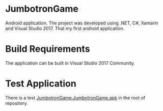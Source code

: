 # JumbotronGame
Android application. The project was developed using .NET, C#, Xamarin and Visual Studio 2017. That my first android application.

# Build Requirements
The application can be built in Visual Studio 2017 Community.

# Test Application
There is a test [JumbotronGame.JumbotronGame.apk](JumbotronGame.JumbotronGame.apk) in the root of repository.
